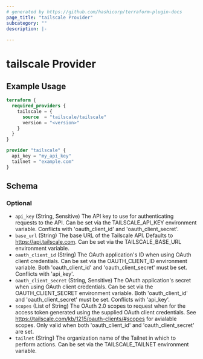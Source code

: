 ```yaml
---
# generated by https://github.com/hashicorp/terraform-plugin-docs
page_title: "tailscale Provider"
subcategory: ""
description: |-
  
---
```


# tailscale Provider



## Example Usage

```terraform
terraform {
  required_providers {
    tailscale = {
      source  = "tailscale/tailscale"
      version = "<version>"
    }
  }
}

provider "tailscale" {
  api_key = "my_api_key"
  tailnet = "example.com"
}
```

<!-- schema generated by tfplugindocs -->
## Schema

### Optional

- `api_key` (String, Sensitive) The API key to use for authenticating requests to the API. Can be set via the TAILSCALE_API_KEY environment variable. Conflicts with 'oauth_client_id' and 'oauth_client_secret'.
- `base_url` (String) The base URL of the Tailscale API. Defaults to https://api.tailscale.com. Can be set via the TAILSCALE_BASE_URL environment variable.
- `oauth_client_id` (String) The OAuth application's ID when using OAuth client credentials. Can be set via the OAUTH_CLIENT_ID environment variable. Both 'oauth_client_id' and 'oauth_client_secret' must be set. Conflicts with 'api_key'.
- `oauth_client_secret` (String, Sensitive) The OAuth application's secret when using OAuth client credentials. Can be set via the OAUTH_CLIENT_SECRET environment variable. Both 'oauth_client_id' and 'oauth_client_secret' must be set. Conflicts with 'api_key'.
- `scopes` (List of String) The OAuth 2.0 scopes to request when for the access token generated using the supplied OAuth client credentials. See https://tailscale.com/kb/1215/oauth-clients/#scopes for avialable scopes. Only valid when both 'oauth_client_id' and 'oauth_client_secret' are set.
- `tailnet` (String) The organization name of the Tailnet in which to perform actions. Can be set via the TAILSCALE_TAILNET environment variable.
